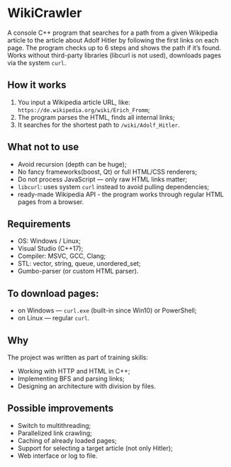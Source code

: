 # WikiCrawler

A console C++ program that searches for a path from a given Wikipedia article to the article about Adolf Hitler by following the first links on each page.
The program checks up to 6 steps and shows the path if it’s found. Works without third-party libraries (libcurl is not used), downloads pages via the system `curl`.

## How it works
1. You input a Wikipedia article URL, like:  
   `https://de.wikipedia.org/wiki/Erich_Fromm`;
2. The program parses the HTML, finds all internal links;
3. It searches for the shortest path to `/wiki/Adolf_Hitler`.

## What not to use
- Avoid recursion (depth can be huge);
- No fancy frameworks(boost, Qt) or full HTML/CSS renderers;
- Do not process JavaScript — only raw HTML links matter;
- `libcurl`: uses system `curl` instead to avoid pulling dependencies;
- ready-made Wikipedia API - the program works through regular HTML pages from a browser.

## Requirements
- OS: Windows / Linux;
- Visual Studio (C++17);
- Compiler: MSVC, GCC, Clang;
- STL: vector, string, queue, unordered_set;
- Gumbo-parser (or custom HTML parser).

## To download pages:
- on Windows — `curl.exe` (built-in since Win10) or PowerShell;
- on Linux — regular `curl`.
  
## Why
The project was written as part of training skills:
- Working with HTTP and HTML in C++;
- Implementing BFS and parsing links;
- Designing an architecture with division by files.

## Possible improvements
- Switch to multithreading;
- Parallelized link crawling;
- Caching of already loaded pages;
- Support for selecting a target article (not only Hitler);
- Web interface or log to file.
